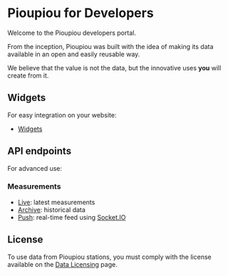 # Pioupiou for Developers

Welcome to the Pioupiou developers portal.

From the inception, Pioupiou was built with the idea of making its data available in an open and easily reusable way.

We believe that the value is not the data, but the innovative uses **you** will create from it.

## Widgets

For easy integration on your website:

* [Widgets]

## API endpoints

For advanced use:

### Measurements
* [Live]: latest measurements
* [Archive]: historical data
* [Push]: real-time feed using [Socket.IO]

## License

To use data from Pioupiou stations, you must comply with the license available on the [Data Licensing] page.

[Widgets]: widgets.md
[Live]: api/live/index.md
[Archive]: api/archive/index.md
[Push]: api/push/index.md
[Socket.IO]: http://socket.io
[Data Licensing]: data-licensing.md
